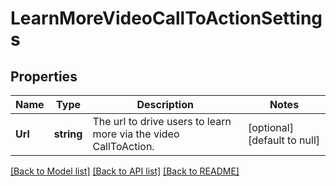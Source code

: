 # LearnMoreVideoCallToActionSettings

## Properties
Name | Type | Description | Notes
------------ | ------------- | ------------- | -------------
**Url** | **string** | The url to drive users to learn more via the video CallToAction. | [optional] [default to null]

[[Back to Model list]](../README.md#documentation-for-models) [[Back to API list]](../README.md#documentation-for-api-endpoints) [[Back to README]](../README.md)

